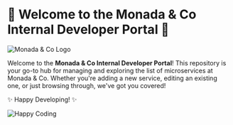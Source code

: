 # 🌟 Welcome to the Monada & Co Internal Developer Portal 🌟

![Monada & Co Logo](https://via.placeholder.com/150)

Welcome to the **Monada & Co Internal Developer Portal**! This repository is your go-to hub for managing and exploring the list of microservices at Monada & Co. 
Whether you're adding a new service, editing an existing one, or just browsing through, we've got you covered!

✨ Happy Developing! ✨

![Happy Coding](https://media.giphy.com/media/26tn33aiTi1jkl6H6/giphy.gif)
